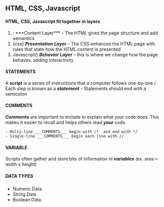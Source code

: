 ## HTML, CSS, Javascript

####	HTML, CSS, Javascript fit together in layers 

1. 	<html>: ***Content Layer*** - The HTML gives the page structure and add semantics
2.	{css} 	***Presentation Layer*** - The CSS enhances the HTML page with rules that state how the HTML content is presented
3.	Javascript() ***Behavior Layer*** – this is where we change how the page behaves, adding interactivity
 
 #### STATEMENTS
 A __script__ is a series of instructions that a computer follows one-by-one / Each step is known as a ***statement***
    -   Statements should end with a semicolon

#### COMMENTS
___Comments___ are important to include to explain what your code does.  This makes it easier to recall and helps others read ___your___ code.

    - Multi-line ___COMMENTS___ begin with /*  and end with */
    - Single-line ___COMMENTS___ begin each line with //

#### VARIABLE
Scripts often gather and store bits of information in ___variables___
(ex. area = width x height)

##### DATA TYPES
- Numeric Data
- String Date
- Boolean Data